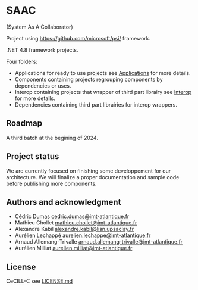 # SAAC
(System As A Collaborator)

Project using https://github.com/microsoft/psi/ framework.

.NET 4.8 framework projects.

Four folders:
- Applications for ready to use projects see [Applications](Applications/README.md) for more details.
- Components containing projects regrouping components by dependencies or uses.
- Interop containing projects that wrapper of third part librairy see [Interop](Interop/README.md) for more details.
- Dependencies containing third part librairies for interop wrappers.


## Roadmap
A third batch at the begining of 2024.

## Project status
We are currently focused on finishing some developpement for our architecture. We will finalize a proper documentation and sample code before publishing more components.

## Authors and acknowledgment
- Cédric Dumas cedric.dumas@imt-atlantique.fr
- Mathieu Chollet mathieu.chollet@imt-atlantique.fr
- Alexandre Kabil alexandre.kabil@lisn.upsaclay.fr
- Aurélien Lechappé aurelien.lechappe@imt-atlantique.fr
- Arnaud Allemang-Trivalle arnaud.allemang-trivalle@imt-atlantique.fr
- Aurélien Milliat aurelien.milliat@imt-atlantique.fr

## License
CeCILL-C see [LICENSE.md](LICENSE.md)
